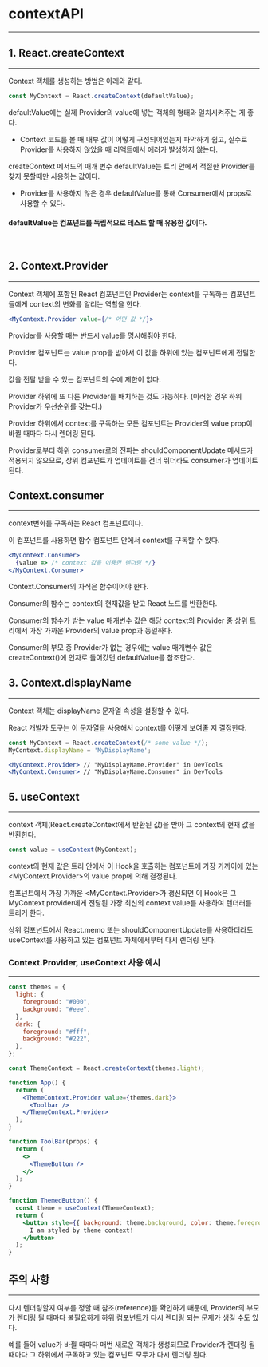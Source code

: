 # contextAPI

---

## 1. React.createContext

---

Context 객체를 생성하는 방법은 아래와 같다.

```jsx
const MyContext = React.createContext(defaultValue);
```

defaultValue에는 실제 Provider의 value에 넣는 객체의 형태와 일치시켜주는 게 좋다.

- Context 코드를 볼 때 내부 값이 어떻게 구성되어있는지 파악하기 쉽고, 실수로 Provider를 사용하지 않았을 때 리액트에서 에러가 발생하지 않는다.

createContext 메서드의 매개 변수 defaultValue는 트리 안에서 적절한 Provider를 찾지 못할때만 사용하는 값이다.

- Provider를 사용하지 않은 경우 defaultValue를 통해 Consumer에서 props로 사용할 수 있다.

#### defaultValue는 컴포넌트를 독립적으로 테스트 할 때 유용한 값이다.

<br />

## 2. Context.Provider

---

Context 객체에 포함된 React 컴포넌트인 Provider는 context를 구독하는 컴포넌트들에게 context의 변화를 알리는 역할을 한다.

```jsx
<MyContext.Provider value={/* 어떤 값 */}>
```

Provider를 사용할 때는 반드시 value를 명시해줘야 한다.

Provider 컴포넌트는 value prop을 받아서 이 값을 하위에 있는 컴포넌트에게 전달한다.

값을 전달 받을 수 있는 컴포넌트의 수에 제한이 없다.

Provider 하위에 또 다른 Provider를 배치하는 것도 가능하다. (이러한 경우 하위 Provider가 우선순위를 갖는다.)

Provider 하위에서 context를 구독하는 모든 컴포넌트는 Provider의 value prop이 바뀔 때마다 다시 렌더링 된다.

Provider로부터 하위 consumer로의 전파는 shouldComponentUpdate 메서드가 적용되지 않으므로, 상위 컴포넌트가 업데이트를 건너 뛰더라도 consumer가 업데이트 된다.

## Context.consumer

---

context변화를 구독하는 React 컴포넌트이다.

이 컴포넌트를 사용하면 함수 컴포넌트 안에서 context를 구독할 수 있다.

```jsx
<MyContext.Consumer>
  {value => /* context 값을 이용한 렌더링 */}
</MyContext.Consumer>
```

Context.Consumer의 자식은 함수이어야 한다.

Consumer의 함수는 context의 현재값을 받고 React 노드를 반환한다.

Consumer의 함수가 받는 value 매개변수 값은 해당 context의 Provider 중 상위 트리에서 가장 가까운 Provider의 value prop과 동일하다.

Consumer의 부모 중 Provider가 없는 경우에는 value 매개변수 값은 createContext()에 인자로 들어갔던 defaultValue를 참조한다.

## 3. Context.displayName

---

Context 객체는 displayName 문자열 속성을 설정할 수 있다.

React 개발자 도구는 이 문자열을 사용해서 context를 어떻게 보여줄 지 결정한다.

```jsx
const MyContext = React.createContext(/* some value */);
MyContext.displayName = 'MyDisplayName';

<MyContext.Provider> // "MyDisplayName.Provider" in DevTools
<MyContext.Consumer> // "MyDisplayName.Consumer" in DevTools
```

## 5. useContext

---

context 객체(React.createContext에서 반환된 값)을 받아 그 context의 현재 값을 반환한다.

```jsx
const value = useContext(MyContext);
```

context의 현재 값은 트리 안에서 이 Hook을 호출하는 컴포넌트에 가장 가까이에 있는 <MyContext.Provider>의 value prop에 의해 결정된다.

컴포넌트에서 가장 가까운 <MyContext.Provider>가 갱신되면 이 Hook은 그 MyContext provider에게 전달된 가장 최신의 context value를 사용하여 렌더러를 트리거 한다.

상위 컴포넌트에서 React.memo 또는 shouldComponentUpdate를 사용하더라도 useContext를 사용하고 있는 컴포넌트 자체에서부터 다시 렌더링 된다.

### Context.Provider, useContext 사용 예시

---

```jsx
const themes = {
  light: {
    foreground: "#000",
    background: "#eee",
  },
  dark: {
    foreground: "#fff",
    background: "#222",
  },
};

const ThemeContext = React.createContext(themes.light);

function App() {
  return (
    <ThemeContext.Provider value={themes.dark}>
      <Toolbar />
    </ThemeContext.Provider>
  );
}

function ToolBar(props) {
  return (
    <>
      <ThemeButton />
    </>
  );
}

function ThemedButton() {
  const theme = useContext(ThemeContext);
  return (
    <button style={{ background: theme.background, color: theme.foreground }}>
      I am styled by theme context!
    </button>
  );
}
```

## 주의 사항

---

다시 렌더링할지 여부를 정할 때 참조(reference)를 확인하기 때문에, Provider의 부모가 렌더링 될 때마다 불필요하게 하위 컴포넌트가 다시 렌더링 되는 문제가 생길 수도 있다.

예를 들어 value가 바뀔 때마다 매번 새로운 객체가 생성되므로 Provider가 렌더링 될 때마다 그 하위에서 구독하고 있는 컴포넌트 모두가 다시 렌더링 된다.
